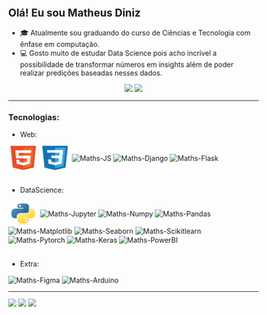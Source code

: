 ## Olá! Eu sou Matheus Diniz


- 🎓 Atualmente sou graduando do curso de Ciências e Tecnologia com ênfase em computação.
- 💻 Gosto muito de estudar Data Science pois acho incrível a possibilidade de transformar números em insights além de poder realizar predições baseadas nesses dados.

<div align="center">
  <a href="https://github.com/DinizMaths"></a>
  <img height="180em" src="https://github-readme-stats.vercel.app/api?username=DinizMaths&show_icons=true&theme=dark&include_all_commits=true&count_private=true"/>
  <img height="180em" src="https://github-readme-stats.vercel.app/api/top-langs/?username=DinizMaths&layout=compact&langs_count=7&theme=dark"/>
</div>

---

### Tecnologias:
- Web:

<div style="display: inline_block">
  <img align="center" alt="Maths-HTML" height="50" width="60" src="https://raw.githubusercontent.com/devicons/devicon/master/icons/html5/html5-original.svg">
  <img align="center" alt="Maths-CSS" height="50" width="60" src="https://raw.githubusercontent.com/devicons/devicon/master/icons/css3/css3-original.svg">
  <img align="center" alt="Maths-JS" height="50" width="60" src="https://cdn.jsdelivr.net/gh/devicons/devicon/icons/javascript/javascript-original.svg" />
  <img align="center" alt="Maths-Django" height="50" width="60" src="https://cdn.jsdelivr.net/gh/devicons/devicon/icons/django/django-original.svg" />
  <img align="center" alt="Maths-Flask" height="70" width="60" src="https://cdn.jsdelivr.net/gh/devicons/devicon/icons/flask/flask-original-wordmark.svg" />
</div>
<br>

- DataScience:

<div style="display: inline_block">
  <img align="center" alt="Maths-Python" height="50" width="60" src="https://raw.githubusercontent.com/devicons/devicon/master/icons/python/python-original.svg">
  <img align="center" alt="Maths-Jupyter" height="50" width="60" src="https://cdn.jsdelivr.net/gh/devicons/devicon/icons/jupyter/jupyter-original-wordmark.svg" />
  <img align="center" alt="Maths-Numpy" height="50" width="60" src="https://cdn.jsdelivr.net/gh/devicons/devicon/icons/numpy/numpy-original-wordmark.svg" />
  <img align="center" alt="Maths-Pandas" height="50" width="60" src="https://cdn.jsdelivr.net/gh/devicons/devicon/icons/pandas/pandas-original-wordmark.svg" />
  <img align="center" alt="Maths-Matplotlib" height="50" width="50" src="https://upload.wikimedia.org/wikipedia/commons/8/84/Matplotlib_icon.svg" />
  <img align="center" alt="Maths-Seaborn" height="50" width="60" src="https://seaborn.pydata.org/_images/logo-tall-lightbg.svg" />
  <img align="center" alt="Maths-Scikitlearn" height="50" width="60" src="https://upload.wikimedia.org/wikipedia/commons/0/05/Scikit_learn_logo_small.svg" />
  <img align="center" alt="Maths-Pytorch" height="50" width="90" src="https://www.vectorlogo.zone/logos/pytorch/pytorch-ar21.svg" />
  <img align="center" alt="Maths-Keras" height="70" width="60" src="https://raw.githubusercontent.com/valohai/ml-logos/master/keras-text.svg" />
  <img align="center" alt="Maths-PowerBI" height="50" width="60" src="https://upload.wikimedia.org/wikipedia/commons/thumb/c/c9/Power_bi_logo_black.svg/512px-Power_bi_logo_black.svg.png" />
  
</div>
<br>

- Extra:

<div style="display: inline_block">
  <img align="center" alt="Maths-Figma" height="50" width="60" src="https://cdn.jsdelivr.net/gh/devicons/devicon/icons/figma/figma-original.svg" />
  <img align="center" alt="Maths-Arduino" height="50" width="60" src="https://cdn.jsdelivr.net/gh/devicons/devicon/icons/arduino/arduino-original-wordmark.svg" />
</div>

---

<div> 
  <a href = "mailto:dinizmaths@gmail.com"><img src="https://img.shields.io/badge/Gmail-D14836?style=for-the-badge&logo=gmail&logoColor=white" target="_blank"></a>
  <a href="https://www.linkedin.com/in/dinizmaths/" target="_blank"><img src="https://img.shields.io/badge/-LinkedIn-%230077B5?style=for-the-badge&logo=linkedin&logoColor=white" target="_blank"></a> 
  <a href="https://www.kaggle.com/dinizmaths" target="_blank"><img src="https://img.shields.io/badge/Kaggle-20BEFF?style=for-the-badge&logo=Kaggle&logoColor=white" target="_blank"></a>
</div>
